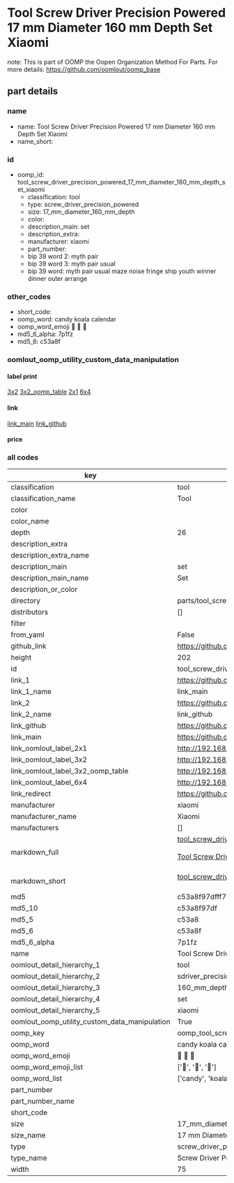 # Tool Screw Driver Precision Powered 17 mm Diameter 160 mm Depth Set Xiaomi  

note: This is part of OOMP the Oopen Organization Method For Parts. For more details: https://github.com/oomlout/oomp_base

##  part details
  







### name
* name: Tool Screw Driver Precision Powered 17 mm Diameter 160 mm Depth Set Xiaomi
* name_short: 
### id
* oomp_id: tool_screw_driver_precision_powered_17_mm_diameter_160_mm_depth_set_xiaomi
  * classification: tool
  * type: screw_driver_precision_powered
  * size: 17_mm_diameter_160_mm_depth
  * color: 
  * description_main: set
  * description_extra: 
  * manufacturer: xiaomi
  * part_number: 
  * bip 39 word 2: myth pair
  * bip 39 word 3: myth pair usual
  * bip 39 word: myth pair usual maze noise fringe ship youth winner dinner outer arrange

### other_codes
* short_code: 
* oomp_word: candy koala calendar
* oomp_word_emoji :candy: :koala: :calendar:
* md5_6_alpha: 7p1fz
* md5_6: c53a8f






### oomlout_oomp_utility_custom_data_manipulation
#### label print
[3x2](http://192.168.1.245:1112/?label=oomp%207p1fz)
[3x2_oomp_table](http://192.168.1.108:1112/?label=oomp%207p1fz)
[2x1](http://192.168.1.242:1112/?label=oomp%207p1fz)
[6x4](http://192.168.1.55:1112/?label=oomp%207p1fz)    

#### link

[link_main](https://github.com/oomlout/oomlout_oomp_version_1_messy/tree/main/parts/tool_screw_driver_precision_powered_17_mm_diameter_160_mm_depth_set_xiaomi) [link_github](https://github.com/oomlout/oomlout_oomp_version_1_messy/tree/main/parts/tool_screw_driver_precision_powered_17_mm_diameter_160_mm_depth_set_xiaomi)                             

#### price







### all codes 
| key | value |  
| --- | --- |  
| classification | tool |  
| classification_name | Tool |  
| color |  |  
| color_name |  |  
| depth | 26 |  
| description_extra |  |  
| description_extra_name |  |  
| description_main | set |  
| description_main_name | Set |  
| description_or_color |   |  
| directory | parts/tool_screw_driver_precision_powered_17_mm_diameter_160_mm_depth_set_xiaomi |  
| distributors | [] |  
| filter |  |  
| from_yaml | False |  
| github_link | https://github.com/oomlout/oomlout_oomp_part_src/tree/main/parts/tool_screw_driver_precision_powered_17_mm_diameter_160_mm_depth_set_xiaomi |  
| height | 202 |  
| id | tool_screw_driver_precision_powered_17_mm_diameter_160_mm_depth_set_xiaomi |  
| link_1 | https://github.com/oomlout/oomlout_oomp_version_1_messy/tree/main/parts/tool_screw_driver_precision_powered_17_mm_diameter_160_mm_depth_set_xiaomi |  
| link_1_name | link_main |  
| link_2 | https://github.com/oomlout/oomlout_oomp_version_1_messy/tree/main/parts/tool_screw_driver_precision_powered_17_mm_diameter_160_mm_depth_set_xiaomi |  
| link_2_name | link_github |  
| link_github | https://github.com/oomlout/oomlout_oomp_version_1_messy/tree/main/parts/tool_screw_driver_precision_powered_17_mm_diameter_160_mm_depth_set_xiaomi |  
| link_main | https://github.com/oomlout/oomlout_oomp_version_1_messy/tree/main/parts/tool_screw_driver_precision_powered_17_mm_diameter_160_mm_depth_set_xiaomi |  
| link_oomlout_label_2x1 | http://192.168.1.242:1112/?label=oomp%207p1fz |  
| link_oomlout_label_3x2 | http://192.168.1.245:1112/?label=oomp%207p1fz |  
| link_oomlout_label_3x2_oomp_table | http://192.168.1.108:1112/?label=oomp%207p1fz |  
| link_oomlout_label_6x4 | http://192.168.1.55:1112/?label=oomp%207p1fz |  
| link_redirect | https://github.com/oomlout/oomlout_oomp_version_1_messy/tree/main/parts/tool_screw_driver_precision_powered_17_mm_diameter_160_mm_depth_set_xiaomi |  
| manufacturer | xiaomi |  
| manufacturer_name | Xiaomi |  
| manufacturers | [] |  
| markdown_full | [tool_screw_driver_precision_powered_17_mm_diameter_160_mm_depth_set_xiaomi](none)<br>[](none)<br>[Tool Screw Driver Precision Powered 17 Mm Diameter 160 Mm Depth Set Xiaomi](none)<br><br> |  
| markdown_short | [tool_screw_driver_precision_powered_17_mm_diameter_160_mm_depth_set_xiaomi](none)<br><br> |  
| md5 | c53a8f97dfff78c1744ae899e067c494 |  
| md5_10 | c53a8f97df |  
| md5_5 | c53a8 |  
| md5_6 | c53a8f |  
| md5_6_alpha | 7p1fz |  
| name | Tool Screw Driver Precision Powered 17 mm Diameter 160 mm Depth Set Xiaomi |  
| oomlout_detail_hierarchy_1 | tool |  
| oomlout_detail_hierarchy_2 | sdriver_precision_powered |  
| oomlout_detail_hierarchy_3 | 160_mm_depth |  
| oomlout_detail_hierarchy_4 | set |  
| oomlout_detail_hierarchy_5 | xiaomi |  
| oomlout_oomp_utility_custom_data_manipulation | True |  
| oomp_key | oomp_tool_screw_driver_precision_powered_17_mm_diameter_160_mm_depth_set_xiaomi |  
| oomp_word | candy koala calendar |  
| oomp_word_emoji | :candy: :koala: :calendar: |  
| oomp_word_emoji_list | [':candy:', ':koala:', ':calendar:'] |  
| oomp_word_list | ['candy', 'koala', 'calendar'] |  
| part_number |  |  
| part_number_name |  |  
| short_code |  |  
| size | 17_mm_diameter_160_mm_depth |  
| size_name | 17 mm Diameter 160 mm Depth |  
| type | screw_driver_precision_powered |  
| type_name | Screw Driver Precision Powered |  
| width | 75 |  
